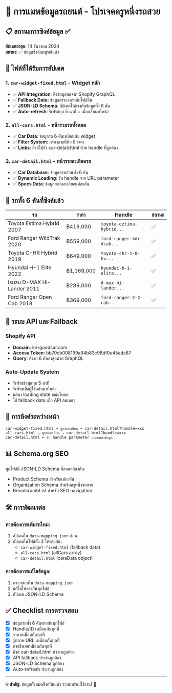 # 🚗 การแมพข้อมูลรถยนต์ - โปรเจคครูหนึ่งรถสวย

## 📋 สถานะการซิงค์ข้อมูล ✅

**อัปเดตล่าสุด**: 14 ธันวาคม 2024  
**สถานะ**: ✅ ข้อมูลซิงค์สมบูรณ์แล้ว

## 📁 ไฟล์ที่ได้รับการอัปเดต

### 1. `car-widget-fixed.html` - Widget หลัก
- ✅ **API Integration**: ดึงข้อมูลสดจาก Shopify GraphQL
- ✅ **Fallback Data**: ข้อมูลสำรองตรงกับไฟล์อื่น 
- ✅ **JSON-LD Schema**: อัปเดตให้ตรงกับข้อมูลทั้ง 6 คัน
- ✅ **Auto-refresh**: รีเฟรชทุก 5 นาที + เมื่อกลับมาที่หน้า

### 2. `all-cars.html` - หน้ารวมรถทั้งหมด
- ✅ **Car Data**: ข้อมูลรถ 6 คันเหมือนกับ widget
- ✅ **Filter System**: กรองตามยี่ห้อ ปี ราคา
- ✅ **Links**: ลิงค์ไปยัง car-detail.html ด้วย handle ที่ถูกต้อง

### 3. `car-detail.html` - หน้ารายละเอียดรถ
- ✅ **Car Database**: ข้อมูลครบถ้วนทั้ง 6 คัน
- ✅ **Dynamic Loading**: รับ handle จาก URL parameter
- ✅ **Specs Data**: ข้อมูลสเปคละเอียดแต่ละคัน

## 🚙 รถทั้ง 6 คันที่ซิงค์แล้ว

| รถ | ราคา | Handle | สถานะ |
|---|---|---|---|
| Toyota Estima Hybrid 2007 | ฿419,000 | `toyota-eztima-hybrid...` | ✅ |
| Ford Ranger WildTrak 2020 | ฿559,000 | `ford-ranger-4dr-dcab...` | ✅ |
| Toyota C-HR Hybrid 2019 | ฿649,000 | `toyota-chr-1-8-hv...` | ✅ |
| Hyundai H-1 Elite 2022 | ฿1,169,000 | `hyundai-h-1-elite...` | ✅ |
| Isuzu D-MAX Hi-Lander 2011 | ฿289,000 | `d-max-hi-lander...` | ✅ |
| Ford Ranger Open Cab 2018 | ฿369,000 | `ford-ranger-2-2-cab...` | ✅ |

## 🔄 ระบบ API และ Fallback

### Shopify API
- **Domain**: kn-goodcar.com
- **Access Token**: bb70cb008199a94b83c98df0e45ada67
- **Query**: ดึงรถ 6 คันล่าสุดด้วย GraphQL

### Auto-Update System
- รีเฟรชข้อมูลทุก 5 นาที
- รีเฟรชเมื่อผู้ใช้กลับมาที่หน้า
- แสดง loading state ขณะโหลด
- ใช้ fallback data เมื่อ API ล้มเหลว

## 🔗 การลิงค์ระหว่างหน้า

```
car-widget-fixed.html → ดูรายละเอียด → car-detail.html?handle=xxx
all-cars.html → ดูรายละเอียด → car-detail.html?handle=xxx
car-detail.html ← รับ handle parameter และแสดงข้อมูล
```

## 📊 Schema.org SEO

ทุกไฟล์มี JSON-LD Schema ที่สอดคล้องกัน:
- Product Schema สำหรับแต่ละคัน
- Organization Schema สำหรับครูหนึ่งรถสวย
- BreadcrumbList สำหรับ SEO navigation

## 🛠️ การพัฒนาต่อ

### หากต้องการเพิ่มรถใหม่:
1. อัปเดตใน `data-mapping.json` ก่อน
2. อัปเดตในไฟล์ทั้ง 3 ให้ตรงกัน:
   - `car-widget-fixed.html` (fallback data)
   - `all-cars.html` (allCars array)
   - `car-detail.html` (carsData object)

### หากต้องการแก้ไขข้อมูล:
1. ตรวจสอบใน `data-mapping.json`
2. แก้ไขให้ตรงกันทุกไฟล์
3. อัปเดต JSON-LD Schema

## ✅ Checklist การตรวจสอบ

- [x] ข้อมูลรถทั้ง 6 คันตรงกันทุกไฟล์
- [x] Handle/ID เหมือนกันทุกที่
- [x] ราคาเหมือนกันทุกที่  
- [x] รูปภาพ URL เหมือนกันทุกที่
- [x] คำอธิบายเหมือนกันทุกที่
- [x] ลิงค์ car-detail.html ทำงานถูกต้อง
- [x] API fallback ทำงานถูกต้อง
- [x] JSON-LD Schema ถูกต้อง
- [x] Auto-refresh ทำงานถูกต้อง

---

**💡 สำคัญ**: ข้อมูลทั้งหมดซิงค์กันแล้ว ระบบพร้อมใช้งาน! 🎯
